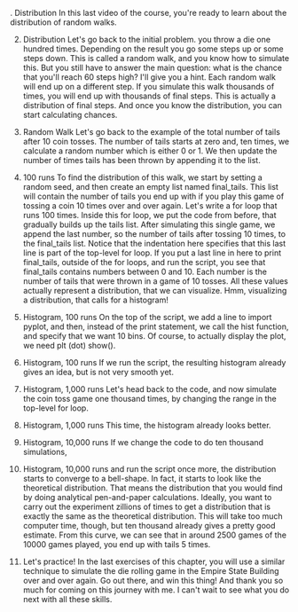 . Distribution
In this last video of the course, you're ready to learn about the distribution of random walks.

2. Distribution
Let's go back to the initial problem. you throw a die one hundred times. Depending on the result you go some steps up or some steps down. This is called a random walk, and you know how to simulate this. But you still have to answer the main question: what is the chance that you'll reach 60 steps high? I'll give you a hint. Each random walk will end up on a different step. If you simulate this walk thousands of times, you will end up with thousands of final steps. This is actually a distribution of final steps. And once you know the distribution, you can start calculating chances.

3. Random Walk
Let's go back to the example of the total number of tails after 10 coin tosses. The number of tails starts at zero and, ten times, we calculate a random number which is either 0 or 1. We then update the number of times tails has been thrown by appending it to the list.

4. 100 runs
To find the distribution of this walk, we start by setting a random seed, and then create an empty list named final_tails. This list will contain the number of tails you end up with if you play this game of tossing a coin 10 times over and over again. Let's write a for loop that runs 100 times. Inside this for loop, we put the code from before, that gradually builds up the tails list. After simulating this single game, we append the last number, so the number of tails after tossing 10 times, to the final_tails list. Notice that the indentation here specifies that this last line is part of the top-level for loop. If you put a last line in here to print final_tails, outside of the for loops, and run the script, you see that final_tails contains numbers between 0 and 10. Each number is the number of tails that were thrown in a game of 10 tosses. All these values actually represent a distribution, that we can visualize. Hmm, visualizing a distribution, that calls for a histogram!

5. Histogram, 100 runs
On the top of the script, we add a line to import pyplot, and then, instead of the print statement, we call the hist function, and specify that we want 10 bins. Of course, to actually display the plot, we need plt (dot) show().

6. Histogram, 100 runs
If we run the script, the resulting histogram already gives an idea, but is not very smooth yet.

7. Histogram, 1,000 runs
Let's head back to the code, and now simulate the coin toss game one thousand times, by changing the range in the top-level for loop.

8. Histogram, 1,000 runs
This time, the histogram already looks better.

9. Histogram, 10,000 runs
If we change the code to do ten thousand simulations,

10. Histogram, 10,000 runs
and run the script once more, the distribution starts to converge to a bell-shape. In fact, it starts to look like the theoretical distribution. That means the distribution that you would find by doing analytical pen-and-paper calculations. Ideally, you want to carry out the experiment zillions of times to get a distribution that is exactly the same as the theoretical distribution. This will take too much computer time, though, but ten thousand already gives a pretty good estimate. From this curve, we can see that in around 2500 games of the 10000 games played, you end up with tails 5 times.

11. Let's practice!
In the last exercises of this chapter, you will use a similar technique to simulate the die rolling game in the Empire State Building over and over again. Go out there, and win this thing! And thank you so much for coming on this journey with me. I can't wait to see what you do next with all these skills.

